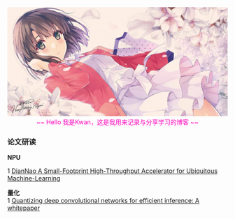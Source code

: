 <center><img src ="./top.jpg"></center> 

<center><font color="#FF00BB">~~ Hello 我是Kwan，这是我用来记录与分享学习的博客 ~~</font></center>  

### 论文研读
**NPU**  

1 [DianNao A Small-Footprint High-Throughput Accelerator for Ubiquitous Machine-Learning](./paper/DianNao.md)  


**量化**<br>
1 [Quantizing deep convolutional networks for efficient inference: A whitepaper](./paper/google_whitepaper.md)  

